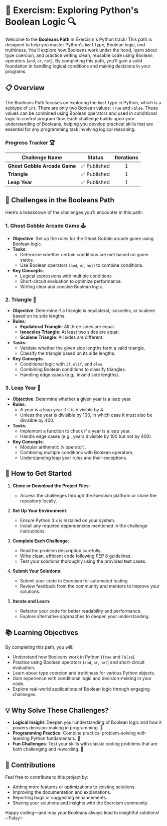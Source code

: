 # 🌟 Exercism: Exploring Python's Boolean Logic 🔍

Welcome to the **Booleans Path** in Exercism's Python track! This path is designed to help you master Python's `bool` type, Boolean logic, and truthiness. You'll explore how Booleans work under the hood, learn about type coercion, and practice writing clean, reusable code using Boolean operators (`and`, `or`, `not`). By completing this path, you'll gain a solid foundation in handling logical conditions and making decisions in your programs.



## 📋 Overview

The Booleans Path focuses on exploring the `bool` type in Python, which is a subtype of `int`. There are only two Boolean values: `True` and `False`. These values can be combined using Boolean operators and used in conditional logic to control program flow. Each challenge builds upon your understanding of Booleans, helping you develop practical skills that are essential for any programming task involving logical reasoning.

### Progress Tracker 🏆

| Challenge Name               | Status       | Iterations |
|------------------------------|:--------------:|:------------:|
| **Ghost Gobble Arcade Game** | ✅ Published  | 1          |
| **Triangle**                 | ✅ Published  | 1          |
| **Leap Year**                | ✅ Published  | 1          |



## 🎯 Challenges in the Booleans Path

Here’s a breakdown of the challenges you’ll encounter in this path:

### 1. **Ghost Gobble Arcade Game** 🕹️
- **Objective**: Set up the rules for the Ghost Gobble arcade game using Boolean logic.
- **Tasks**:
  - Determine whether certain conditions are met based on game states.
  - Use Boolean operators (`and`, `or`, `not`) to combine conditions.
- **Key Concepts**:
  - Logical expressions with multiple conditions.
  - Short-circuit evaluation to optimize performance.
  - Writing clear and concise Boolean logic.

### 2. **Triangle** 🔺
- **Objective**: Determine if a triangle is equilateral, isosceles, or scalene based on its side lengths.
- **Rules**:
  - **Equilateral Triangle**: All three sides are equal.
  - **Isosceles Triangle**: At least two sides are equal.
  - **Scalene Triangle**: All sides are different.
- **Tasks**:
  - Validate whether the given side lengths form a valid triangle.
  - Classify the triangle based on its side lengths.
- **Key Concepts**:
  - Conditional logic with `if`, `elif`, and `else`.
  - Combining Boolean conditions to classify triangles.
  - Handling edge cases (e.g., invalid side lengths).

### 3. **Leap Year** 📅
- **Objective**: Determine whether a given year is a leap year.
- **Rules**:
  - A year is a leap year if it is divisible by 4.
  - Unless the year is divisible by 100, in which case it must also be divisible by 400.
- **Tasks**:
  - Implement a function to check if a year is a leap year.
  - Handle edge cases (e.g., years divisible by 100 but not by 400).
- **Key Concepts**:
  - Modular arithmetic (`%` operator).
  - Combining multiple conditions with Boolean operators.
  - Understanding leap year rules and their exceptions.



## 🚀 How to Get Started

1. **Clone or Download the Project Files**:
   - Access the challenges through the Exercism platform or clone the repository locally.

2. **Set Up Your Environment**:
   - Ensure Python 3.x is installed on your system.
   - Install any required dependencies mentioned in the challenge instructions.

3. **Complete Each Challenge**:
   - Read the problem description carefully.
   - Write clean, efficient code following PEP 8 guidelines.
   - Test your solutions thoroughly using the provided test cases.

4. **Submit Your Solutions**:
   - Submit your code to Exercism for automated testing.
   - Review feedback from the community and mentors to improve your solutions.

5. **Iterate and Learn**:
   - Refactor your code for better readability and performance.
   - Explore alternative approaches to deepen your understanding.



## 📚 Learning Objectives

By completing this path, you will:

- Understand how Booleans work in Python (`True` and `False`).
- Practice using Boolean operators (`and`, `or`, `not`) and short-circuit evaluation.
- Learn about type coercion and truthiness for various Python objects.
- Gain experience with conditional logic and decision-making in your code.
- Explore real-world applications of Boolean logic through engaging challenges.



## 💡 Why Solve These Challenges?

- **Logical Insight**: Deepen your understanding of Boolean logic and how it powers decision-making in programming. 🧠  
- **Programming Practice**: Combine practical problem-solving with learning Python fundamentals. 🌟  
- **Fun Challenges**: Test your skills with classic coding problems that are both challenging and rewarding. 🎉  



## 🤝 Contributions

Feel free to contribute to this project by:
- Adding more features or optimizations to existing solutions.
- Improving the documentation and explanations.
- Reporting bugs or suggesting enhancements.
- Sharing your solutions and insights with the Exercism community.



Happy coding—and may your Booleans always lead to insightful solutions! ✅Falsy✨